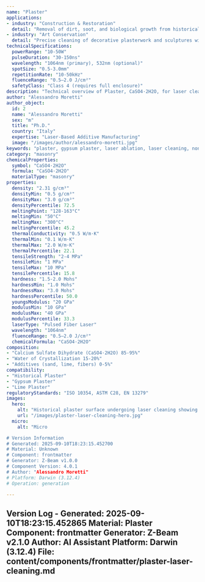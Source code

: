 ```yaml
---
name: "Plaster"
applications:
- industry: "Construction & Restoration"
  detail: "Removal of dirt, soot, and biological growth from historical plaster surfaces"
- industry: "Art Conservation"
  detail: "Precise cleaning of decorative plasterwork and sculptures without abrasive damage"
technicalSpecifications:
  powerRange: "10-50W"
  pulseDuration: "30-150ns"
  wavelength: "1064nm (primary), 532nm (optional)"
  spotSize: "0.5-3.0mm"
  repetitionRate: "10-50kHz"
  fluenceRange: "0.5–2.0 J/cm²"
  safetyClass: "Class 4 (requires full enclosure)"
description: "Technical overview of Plaster, CaSO4·2H2O, for laser cleaning applications, including optimal 1064nm wavelength interaction, and industrial applications in surface preparation."
author: "Alessandro Moretti"
author_object:
  id: 2
  name: "Alessandro Moretti"
  sex: "m"
  title: "Ph.D."
  country: "Italy"
  expertise: "Laser-Based Additive Manufacturing"
  image: "/images/author/alessandro-moretti.jpg"
keywords: "plaster, gypsum plaster, laser ablation, laser cleaning, non-contact cleaning, pulsed fiber laser, surface contamination removal, historical restoration, art conservation"
category: "masonry"
chemicalProperties:
  symbol: "CaSO4·2H2O"
  formula: "CaSO4·2H2O"
  materialType: "masonry"
properties:
  density: "2.31 g/cm³"
  densityMin: "0.5 g/cm³"
  densityMax: "3.0 g/cm³"
  densityPercentile: 72.5
  meltingPoint: "128-163°C"
  meltingMin: "50°C"
  meltingMax: "300°C"
  meltingPercentile: 45.2
  thermalConductivity: "0.5 W/m·K"
  thermalMin: "0.1 W/m·K"
  thermalMax: "2.0 W/m·K"
  thermalPercentile: 22.1
  tensileStrength: "2-4 MPa"
  tensileMin: "1 MPa"
  tensileMax: "10 MPa"
  tensilePercentile: 15.8
  hardness: "1.5-2.0 Mohs"
  hardnessMin: "1.0 Mohs"
  hardnessMax: "3.0 Mohs"
  hardnessPercentile: 50.0
  youngsModulus: "20 GPa"
  modulusMin: "10 GPa"
  modulusMax: "40 GPa"
  modulusPercentile: 33.3
  laserType: "Pulsed Fiber Laser"
  wavelength: "1064nm"
  fluenceRange: "0.5–2.0 J/cm²"
  chemicalFormula: "CaSO4·2H2O"
composition:
- "Calcium Sulfate Dihydrate (CaSO4·2H2O) 85-95%"
- "Water of Crystallization 15-20%"
- "Additives (sand, lime, fibers) 0-5%"
compatibility:
- "Historical Plaster"
- "Gypsum Plaster"
- "Lime Plaster"
regulatoryStandards: "ISO 10354, ASTM C28, EN 13279"
images:
  hero:
    alt: "Historical plaster surface undergoing laser cleaning showing precise contamination removal"
    url: "/images/plaster-laser-cleaning-hero.jpg"
  micro:
    alt: "Micro

# Version Information
# Generated: 2025-09-10T18:23:15.452700
# Material: Unknown
# Component: frontmatter
# Generator: Z-Beam v1.0.0
# Component Version: 4.0.1
# Author: "Alessandro Moretti"
# Platform: Darwin (3.12.4)
# Operation: generation

---
```

Version Log - Generated: 2025-09-10T18:23:15.452865
Material: Plaster
Component: frontmatter
Generator: Z-Beam v2.1.0
Author: AI Assistant
Platform: Darwin (3.12.4)
File: content/components/frontmatter/plaster-laser-cleaning.md
---